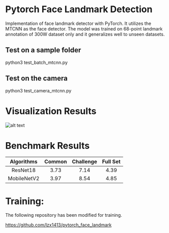 # Pytorch Face Landmark Detection
Implementation of face landmark detector with PyTorch. It utilizes the MTCNN as the face detector. The model was trained on 68-point landmark annotation of 300W dataset only and it generalizes well to unseen datasets. 

## Test on a sample folder
python3 test_batch_mtcnn.py

## Test on the camera
python3 test_camera_mtcnn.py

# Visualization Results

![alt text](https://github.com/cunjian/pytorch_face_landmark/blob/master/results/12_Group_Group_12_Group_Group_12_24.jpg "Logo Title Text 1")

# Benchmark Results

| Algorithms | Common | Challenge | Full Set |
|:-:|:-:|:-:|:-:|
| ResNet18 | 3.73 | 7.14 | 4.39 |
| MobileNetV2 | 3.97 | 8.54 | 4.85 |


# Training:

The following repository has been modified for training. 

https://github.com/lzx1413/pytorch_face_landmark

